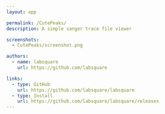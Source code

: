 ```yaml
---
layout: app

permalink: /CutePeaks/
description: A simple sanger trace file viewer

screenshots:
  - CutePeaks/screenshot.png

authors:
  - name: labsquare
    url: https://github.com/labsquare

links:
  - type: GitHub
    url: https://github.com/labsquare/labsquare
  - type: Install
    url: https://github.com/labsquare/labsquare/releases
---
```

